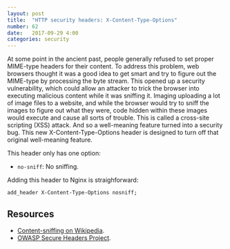 ```yaml
---
layout: post
title:  "HTTP security headers: X-Content-Type-Options"
number: 62
date:   2017-09-29 4:00
categories: security
---
```

At some point in the ancient past, people generally refused to set proper MIME-type headers for their content. To address this problem, web browsers thought it was a good idea to get smart and try to figure out the MIME-type by processing the byte stream. This opened up a security vulnerability, which could allow an attacker to trick the browser into executing malicious content while it was sniffing it. Imaging uploading a lot of image files to a website, and while the browser would try to sniff the images to figure out what they were, code hidden within these images would execute and cause all sorts of trouble. This is called a cross-site scripting (XSS) attack. And so a well-meaning feature turned into a security bug. This new X-Content-Type-Options header is designed to turn off that original well-meaning feature.

This header only has one option:
- `no-sniff`: No sniffing.

Adding this header to Nginx is straighforward:

```nginx
add_header X-Content-Type-Options nosniff;
```

## Resources
- [Content-sniffing on Wikipedia](https://en.wikipedia.org/wiki/Content_sniffing).
- [OWASP Secure Headers Project](https://www.owasp.org/index.php/OWASP_Secure_Headers_Project#xcto).